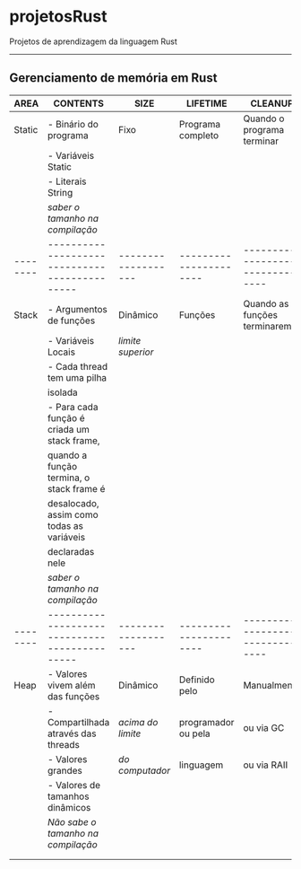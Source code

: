 # projetosRust
Projetos de aprendizagem da linguagem Rust

---
## Gerenciamento de memória em Rust

| AREA   | CONTENTS                                    | SIZE              | LIFETIME             | CLEANUP                       |
|--------|---------------------------------------------|-------------------|----------------------|-------------------------------|
| Static | - Binário do programa                       | Fixo              | Programa completo    | Quando o programa terminar    |
|        | - Variáveis Static                          |                   |                      |                               |
|        | - Literais String                           |                   |                      |                               |
|        | *saber o tamanho na compilação*             |                   |                      |                               |
|--------|---------------------------------------------|-------------------|----------------------|-------------------------------|
| Stack  | - Argumentos de funções                     | Dinâmico          | Funções              | Quando as funções terminarem  |
|        | - Variáveis Locais                          | *limite superior* |                      |                               |
|        | - Cada thread tem uma pilha                 |                   |                      |                               |
|        |   isolada                                   |                   |                      |                               |
|        | - Para cada função é criada um stack frame, |                   |                      |                               |
|        |   quando a função termina, o stack frame é  |                   |                      |                               |
|        |   desalocado, assim como todas as variáveis |                   |                      |                               |
|        |   declaradas nele                           |                   |                      |                               |
|        | *saber o tamanho na compilação*             |                   |                      |                               |
|--------|---------------------------------------------|-------------------|----------------------|-------------------------------|
| Heap   | - Valores vivem além das funções            | Dinâmico          | Definido pelo        | Manualmente                   |
|        | - Compartilhada através das threads         | *acima do limite* | programador ou pela  | ou via GC                     |
|        | - Valores grandes                           |  *do computador*  | linguagem            | ou via RAII                   |
|        | - Valores de tamanhos dinâmicos             |                   |                      |                               |
|        | *Não sabe o tamanho na compilação*          |                   |                      |                               |
|        |                                             |                   |                      |                               |
|        |                                             |                   |                      |                               |
